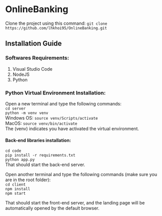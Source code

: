 # OnlineBanking

Clone the project using this command:
`git clone https://github.com/lhkhoi95/OnlineBanking.git`

## Installation Guide
### Softwares Requirements:
1) Visual Studio Code
2) NodeJS
3) Python

### Python Virtual Environment Installation:
Open a new terminal and type the following commands:<br />
`cd server` <br />
`python -m venv venv` <br />
Windows OS:
`source venv/Scripts/activate`<br />
MacOS:
`source venv/bin/activate`<br />
The (venv) indicates you have activated the virtual environment.

#### Back-end libraries installation:
`cd code` <br />
`pip install -r requirements.txt` <br />
`python app.py` <br />
That should start the back-end server.

Open another terminal and type the following commands (make sure you are in the root folder):<br />
`cd client`<br />
`npm install`<br />
`npm start`<br />

That should start the front-end server, and the landing page will be automatically opened by the default browser.

